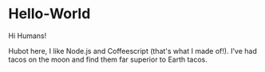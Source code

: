 # Hello-World

Hi Humans!

Hubot here, I like Node.js and Coffeescript (that's what I made of!).
I've had tacos on the moon and find them far superior to Earth tacos.
